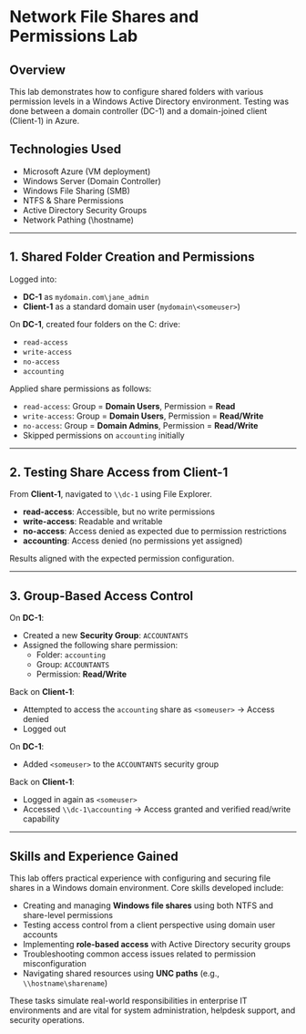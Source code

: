 # Network File Shares and Permissions Lab

## Overview

This lab demonstrates how to configure shared folders with various permission levels in a Windows Active Directory environment. Testing was done between a domain controller (DC-1) and a domain-joined client (Client-1) in Azure.

## Technologies Used

- Microsoft Azure (VM deployment)
- Windows Server (Domain Controller)
- Windows File Sharing (SMB)
- NTFS & Share Permissions
- Active Directory Security Groups
- Network Pathing (\\hostname)

---

## 1. Shared Folder Creation and Permissions

Logged into:

- **DC-1** as `mydomain.com\jane_admin`
- **Client-1** as a standard domain user (`mydomain\<someuser>`)

On **DC-1**, created four folders on the C: drive:

- `read-access`
- `write-access`
- `no-access`
- `accounting`

Applied share permissions as follows:

- `read-access`: Group = **Domain Users**, Permission = **Read**
- `write-access`: Group = **Domain Users**, Permission = **Read/Write**
- `no-access`: Group = **Domain Admins**, Permission = **Read/Write**
- Skipped permissions on `accounting` initially

---

## 2. Testing Share Access from Client-1

From **Client-1**, navigated to `\\dc-1` using File Explorer.

- **read-access**: Accessible, but no write permissions
- **write-access**: Readable and writable
- **no-access**: Access denied as expected due to permission restrictions
- **accounting**: Access denied (no permissions yet assigned)

Results aligned with the expected permission configuration.

---

## 3. Group-Based Access Control

On **DC-1**:

- Created a new **Security Group**: `ACCOUNTANTS`
- Assigned the following share permission:
  - Folder: `accounting`
  - Group: `ACCOUNTANTS`
  - Permission: **Read/Write**

Back on **Client-1**:

- Attempted to access the `accounting` share as `<someuser>` → Access denied
- Logged out

On **DC-1**:

- Added `<someuser>` to the `ACCOUNTANTS` security group

Back on **Client-1**:

- Logged in again as `<someuser>`
- Accessed `\\dc-1\accounting` → Access granted and verified read/write capability

---

## Skills and Experience Gained

This lab offers practical experience with configuring and securing file shares in a Windows domain environment. Core skills developed include:

- Creating and managing **Windows file shares** using both NTFS and share-level permissions  
- Testing access control from a client perspective using domain user accounts  
- Implementing **role-based access** with Active Directory security groups  
- Troubleshooting common access issues related to permission misconfiguration  
- Navigating shared resources using **UNC paths** (e.g., `\\hostname\sharename`)  

These tasks simulate real-world responsibilities in enterprise IT environments and are vital for system administration, helpdesk support, and security operations.
